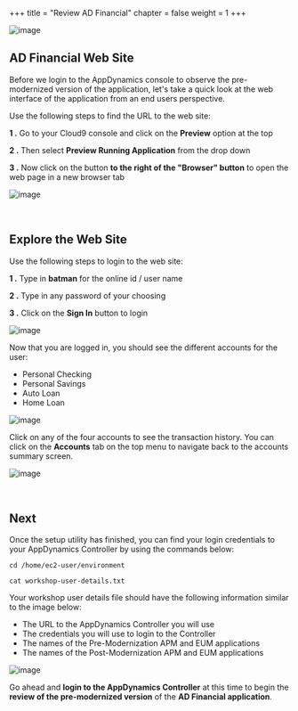 +++
title = "Review AD Financial"
chapter = false
weight = 1
+++

![image](/images/mobilize/ad_team_architect.png)

 

## AD Financial Web Site

Before we login to the AppDynamics console to observe the pre-modernized version of the application, let's take a quick look at the web interface of the application from an end users perspective. 

Use the following steps to find the URL to the web site:

**1 .**  Go to your Cloud9 console and click on the **Preview** option at the top

**2 .**  Then select **Preview Running Application** from the drop down

**3 .**  Now click on the button **to the right of the "Browser" button** to open the web page in a new browser tab

![image](/images/mobilize/find_web_url_01.png)

<br>

## Explore the Web Site

Use the following steps to login to the web site:

**1 .**  Type in **batman** for the online id / user name

**2 .**  Type in any password of your choosing

**3 .**  Click on the **Sign In** button  to login

![image](/images/mobilize/web_site_01.png)


Now that you are logged in, you should see the different accounts for the user:

 - Personal Checking
 - Personal Savings
 - Auto Loan
 - Home Loan

![image](/images/mobilize/web_site_02.png)


Click on any of the four accounts to see the transaction history.  You can click on the **Accounts** tab on the top menu to navigate back to the accounts summary screen.


![image](/images/mobilize/web_site_03.png)

<br>

## Next <i class='fas fa-cog fa-spin'></i>

Once the setup utility has finished, you can find your login credentials to your AppDynamics Controller by using the commands below:

```
cd /home/ec2-user/environment

cat workshop-user-details.txt
```

Your workshop user details file should have the following information similar to the image below:

- The URL to the AppDynamics Controller you will use
- The credentials you will use to login to the Controller
- The names of the Pre-Modernization APM and EUM applications
- The names of the Post-Modernization APM and EUM applications

![image](/images/mobilize/user_details.png)


Go ahead and **login to the AppDynamics Controller** at this time to begin the **review of the pre-modernized version** of the **AD Financial application**.




<!---
{{% notice warning %}}
The Cloud9 workspace should be built by an IAM user with Administrator privileges,
not the root account user. Please ensure you are logged in as an IAM user, not the root
account user.
{{% /notice %}}
-->

<!---
{{% notice info %}}
This workshop was designed to run in the **Oregon (us-west-2)** region. **Please don't
run in any other region.** Future versions of this workshop will expand region availability,
and this message will be removed.
{{% /notice %}}
-->

<!---
{{% notice tip %}}
Ad blockers, javascript disablers, and tracking blockers should be disabled for
the cloud9 domain, or connecting to the workspace might be impacted.
Cloud9 requires third-party-cookies. You can whitelist the [specific domains]( https://docs.aws.amazon.com/cloud9/latest/user-guide/troubleshooting.html#troubleshooting-env-loading).
{{% /notice %}}
-->



